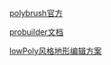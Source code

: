 [polybrush官方](https://unity-technologies.github.io/procore-legacy-docs/polybrush/polybrush-gh-pages)

[probuilder文档](https://docs.unity3d.com/Packages/com.unity.probuilder@5.0/manual/index.html)

[lowPoly风格地形编辑方案](https://zhuanlan.zhihu.com/p/643538125)